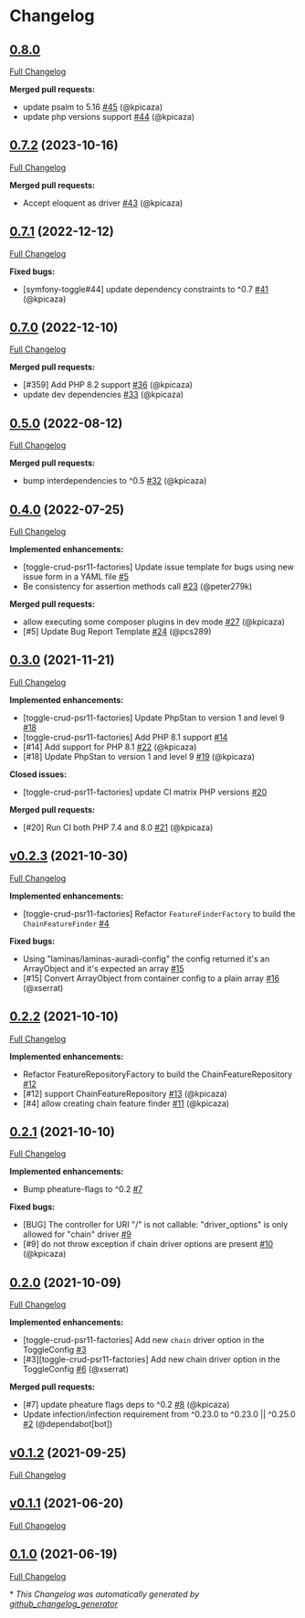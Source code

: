 # Changelog

## [0.8.0](https://github.com/pheature-flags/toggle-crud-psr11-factories/tree/0.8.0)

[Full Changelog](https://github.com/pheature-flags/toggle-crud-psr11-factories/compare/0.7.2...0.8.0)

**Merged pull requests:**

- update psalm to 5.16 [\#45](https://github.com/pheature-flags/toggle-crud-psr11-factories/pull/45) (@kpicaza)
- update php versions support [\#44](https://github.com/pheature-flags/toggle-crud-psr11-factories/pull/44) (@kpicaza)

## [0.7.2](https://github.com/pheature-flags/toggle-crud-psr11-factories/tree/0.7.2) (2023-10-16)

[Full Changelog](https://github.com/pheature-flags/toggle-crud-psr11-factories/compare/0.7.1...0.7.2)

**Merged pull requests:**

- Accept eloquent as driver [\#43](https://github.com/pheature-flags/toggle-crud-psr11-factories/pull/43) (@kpicaza)

## [0.7.1](https://github.com/pheature-flags/toggle-crud-psr11-factories/tree/0.7.1) (2022-12-12)

[Full Changelog](https://github.com/pheature-flags/toggle-crud-psr11-factories/compare/0.7.0...0.7.1)

**Fixed bugs:**

- \[symfony-toggle\#44\] update dependency constraints to ^0.7 [\#41](https://github.com/pheature-flags/toggle-crud-psr11-factories/pull/41) (@kpicaza)

## [0.7.0](https://github.com/pheature-flags/toggle-crud-psr11-factories/tree/0.7.0) (2022-12-10)

[Full Changelog](https://github.com/pheature-flags/toggle-crud-psr11-factories/compare/0.5.0...0.7.0)

**Merged pull requests:**

- \[\#359\] Add PHP 8.2 support [\#36](https://github.com/pheature-flags/toggle-crud-psr11-factories/pull/36) (@kpicaza)
- update dev dependencies [\#33](https://github.com/pheature-flags/toggle-crud-psr11-factories/pull/33) (@kpicaza)

## [0.5.0](https://github.com/pheature-flags/toggle-crud-psr11-factories/tree/0.5.0) (2022-08-12)

[Full Changelog](https://github.com/pheature-flags/toggle-crud-psr11-factories/compare/0.4.0...0.5.0)

**Merged pull requests:**

- bump interdependencies to ^0.5 [\#32](https://github.com/pheature-flags/toggle-crud-psr11-factories/pull/32) (@kpicaza)

## [0.4.0](https://github.com/pheature-flags/toggle-crud-psr11-factories/tree/0.4.0) (2022-07-25)

[Full Changelog](https://github.com/pheature-flags/toggle-crud-psr11-factories/compare/0.3.0...0.4.0)

**Implemented enhancements:**

- \[toggle-crud-psr11-factories\] Update issue template for bugs using new issue form in a YAML file [\#5](https://github.com/pheature-flags/toggle-crud-psr11-factories/issues/5)
- Be consistency for assertion methods call [\#23](https://github.com/pheature-flags/toggle-crud-psr11-factories/pull/23) (@peter279k)

**Merged pull requests:**

- allow executing some composer plugins in dev mode [\#27](https://github.com/pheature-flags/toggle-crud-psr11-factories/pull/27) (@kpicaza)
- \[\#5\] Update Bug Report Template [\#24](https://github.com/pheature-flags/toggle-crud-psr11-factories/pull/24) (@pcs289)

## [0.3.0](https://github.com/pheature-flags/toggle-crud-psr11-factories/tree/0.3.0) (2021-11-21)

[Full Changelog](https://github.com/pheature-flags/toggle-crud-psr11-factories/compare/v0.2.3...0.3.0)

**Implemented enhancements:**

- \[toggle-crud-psr11-factories\] Update PhpStan to version 1 and level 9 [\#18](https://github.com/pheature-flags/toggle-crud-psr11-factories/issues/18)
- \[toggle-crud-psr11-factories\] Add PHP 8.1 support [\#14](https://github.com/pheature-flags/toggle-crud-psr11-factories/issues/14)
- \[\#14\] Add support for PHP 8.1 [\#22](https://github.com/pheature-flags/toggle-crud-psr11-factories/pull/22) (@kpicaza)
- \[\#18\] Update PhpStan to version 1 and level 9 [\#19](https://github.com/pheature-flags/toggle-crud-psr11-factories/pull/19) (@kpicaza)

**Closed issues:**

- \[toggle-crud-psr11-factories\] update CI matrix PHP versions [\#20](https://github.com/pheature-flags/toggle-crud-psr11-factories/issues/20)

**Merged pull requests:**

- \[\#20\] Run CI both PHP 7.4 and 8.0 [\#21](https://github.com/pheature-flags/toggle-crud-psr11-factories/pull/21) (@kpicaza)

## [v0.2.3](https://github.com/pheature-flags/toggle-crud-psr11-factories/tree/v0.2.3) (2021-10-30)

[Full Changelog](https://github.com/pheature-flags/toggle-crud-psr11-factories/compare/0.2.2...v0.2.3)

**Implemented enhancements:**

- \[toggle-crud-psr11-factories\] Refactor `FeatureFinderFactory` to build the `ChainFeatureFinder` [\#4](https://github.com/pheature-flags/toggle-crud-psr11-factories/issues/4)

**Fixed bugs:**

- Using "laminas/laminas-auradi-config" the config returned it's an ArrayObject and it's expected an array [\#15](https://github.com/pheature-flags/toggle-crud-psr11-factories/issues/15)
- \[\#15\] Convert ArrayObject from container config to a plain array [\#16](https://github.com/pheature-flags/toggle-crud-psr11-factories/pull/16) (@xserrat)

## [0.2.2](https://github.com/pheature-flags/toggle-crud-psr11-factories/tree/0.2.2) (2021-10-10)

[Full Changelog](https://github.com/pheature-flags/toggle-crud-psr11-factories/compare/0.2.1...0.2.2)

**Implemented enhancements:**

- Refactor FeatureRepositoryFactory to build the ChainFeatureRepository [\#12](https://github.com/pheature-flags/toggle-crud-psr11-factories/issues/12)
- \[\#12\] support ChainFeatureRepository [\#13](https://github.com/pheature-flags/toggle-crud-psr11-factories/pull/13) (@kpicaza)
- \[\#4\] allow creating chain feature finder [\#11](https://github.com/pheature-flags/toggle-crud-psr11-factories/pull/11) (@kpicaza)

## [0.2.1](https://github.com/pheature-flags/toggle-crud-psr11-factories/tree/0.2.1) (2021-10-10)

[Full Changelog](https://github.com/pheature-flags/toggle-crud-psr11-factories/compare/0.2.0...0.2.1)

**Implemented enhancements:**

- Bump pheature-flags to ^0.2 [\#7](https://github.com/pheature-flags/toggle-crud-psr11-factories/issues/7)

**Fixed bugs:**

- \[BUG\] The controller for URI "/" is not callable: "driver\_options" is only allowed for "chain" driver [\#9](https://github.com/pheature-flags/toggle-crud-psr11-factories/issues/9)
- \[\#9\] do not throw exception if chain driver options are present [\#10](https://github.com/pheature-flags/toggle-crud-psr11-factories/pull/10) (@kpicaza)

## [0.2.0](https://github.com/pheature-flags/toggle-crud-psr11-factories/tree/0.2.0) (2021-10-09)

[Full Changelog](https://github.com/pheature-flags/toggle-crud-psr11-factories/compare/v0.1.2...0.2.0)

**Implemented enhancements:**

- \[toggle-crud-psr11-factories\] Add  new `chain` driver option in the ToggleConfig [\#3](https://github.com/pheature-flags/toggle-crud-psr11-factories/issues/3)
- \[\#3\]\[toggle-crud-psr11-factories\] Add new chain driver option in the ToggleConfig [\#6](https://github.com/pheature-flags/toggle-crud-psr11-factories/pull/6) (@xserrat)

**Merged pull requests:**

- \[\#7\] update pheature flags deps to ^0.2 [\#8](https://github.com/pheature-flags/toggle-crud-psr11-factories/pull/8) (@kpicaza)
- Update infection/infection requirement from ^0.23.0 to ^0.23.0 || ^0.25.0 [\#2](https://github.com/pheature-flags/toggle-crud-psr11-factories/pull/2) (@dependabot[bot])

## [v0.1.2](https://github.com/pheature-flags/toggle-crud-psr11-factories/tree/v0.1.2) (2021-09-25)

[Full Changelog](https://github.com/pheature-flags/toggle-crud-psr11-factories/compare/v0.1.1...v0.1.2)

## [v0.1.1](https://github.com/pheature-flags/toggle-crud-psr11-factories/tree/v0.1.1) (2021-06-20)

[Full Changelog](https://github.com/pheature-flags/toggle-crud-psr11-factories/compare/0.1.0...v0.1.1)

## [0.1.0](https://github.com/pheature-flags/toggle-crud-psr11-factories/tree/0.1.0) (2021-06-19)

[Full Changelog](https://github.com/pheature-flags/toggle-crud-psr11-factories/compare/dba0b443512cc3a74987a1dd1c93f3943c7c3fcc...0.1.0)



\* *This Changelog was automatically generated by [github_changelog_generator](https://github.com/github-changelog-generator/github-changelog-generator)*
